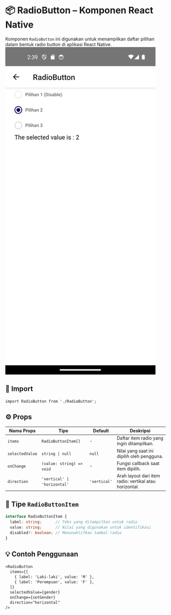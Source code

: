 # 📦 RadioButton – Komponen React Native

Komponen `RadioButton` ini digunakan untuk menampilkan daftar pilihan dalam bentuk radio button di aplikasi React Native.
![Deskripsi Alt](../../assets/doc/RadioButton/RadioButton.png)

## 📄 Import

```tsx
import RadioButton from './RadioButton';
```

## ⚙️ Props

| Nama Props      | Tipe                                       | Default     | Deskripsi                                                                 |
|------------------|--------------------------------------------|-------------|---------------------------------------------------------------------------|
| `items`          | `RadioButtonItem[]`                        | -           | Daftar item radio yang ingin ditampilkan.                                |
| `selectedValue`  | `string \| null`                           | `null`      | Nilai yang saat ini dipilih oleh pengguna.                               |
| `onChange`       | `(value: string) => void`                  | -           | Fungsi callback saat item dipilih.                                       |
| `direction`      | `'vertical' \| 'horizontal'`               | `'vertical'`| Arah layout dari item radio: vertikal atau horizontal.                   |

## 📄 Tipe `RadioButtonItem`

```ts
interface RadioButtonItem {
  label: string;      // Teks yang ditampilkan untuk radio
  value: string;      // Nilai yang digunakan untuk identifikasi
  disabled?: boolean; // Menonaktifkan tombol radio
}
```

## 💡 Contoh Penggunaan

```tsx
<RadioButton
  items={[
    { label: 'Laki-laki', value: 'M' },
    { label: 'Perempuan', value: 'F' },
  ]}
  selectedValue={gender}
  onChange={setGender}
  direction="horizontal"
/>
```